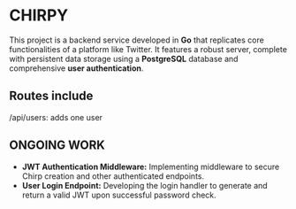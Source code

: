 # CHIRPY

This project is a backend service developed in **Go** that replicates core functionalities of a platform like Twitter. It features a robust server, complete with persistent data storage using a **PostgreSQL** database and comprehensive **user authentication**.

## Routes include

/api/users: adds one user

## ONGOING WORK
* **JWT Authentication Middleware:** Implementing middleware to secure Chirp creation and other authenticated endpoints.
* **User Login Endpoint:** Developing the login handler to generate and return a valid JWT upon successful password check.
